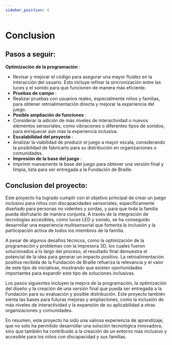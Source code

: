 ```yaml
---
sidebar_position: 4
---
```

# Conclusion

## Pasos a seguir: 

 **Optimización de la programación** :

* Revisar y mejorar el código para asegurar una mayor fluidez en la interacción del usuario. Esto incluye refinar la sincronización entre las luces y el sonido para que funcionen de manera más eficiente.
* **Pruebas de campo** :
* Realizar pruebas con usuarios reales, especialmente niños y familias, para obtener retroalimentación directa y mejorar la experiencia del juego.
* **Posible ampliación de funciones** :
* Considerar la adición de más niveles de interactividad o nuevos elementos sensoriales, como vibraciones o diferentes tipos de sonidos, para enriquecer aún más la experiencia inclusiva.
* **Escalabilidad del proyecto** :
* Analizar la viabilidad de producir el juego a mayor escala, considerando la posibilidad de fabricarlo para su distribución en organizaciones o comunidades.
* **Impresión de la base del juego** :
* Imprimir nuevamente la base del juego para obtener una versión final y limpia, lista para ser entregada a la Fundación de Braille.

## Conclusion del proyecto: 

Este proyecto ha logrado cumplir con el objetivo principal de crear un juego inclusivo para niños con discapacidades sensoriales, específicamente diseñado para personas no videntes y sordas, y para que toda la familia pueda disfrutarlo de manera conjunta. A través de la integración de tecnologías accesibles, como luces LED y sonido, se ha conseguido desarrollar una experiencia multisensorial que fomenta la inclusión y la participación activa de todos los miembros de la familia.

A pesar de algunos desafíos técnicos, como la optimización de la programación y problemas con la impresora 3D, los cuales fueron solucionados a lo largo del proceso, el resultado final demuestra el potencial de la idea para generar un impacto positivo. La retroalimentación positiva recibida de la Fundación de Braille refuerza la relevancia y el valor de este tipo de iniciativas, mostrando que existen oportunidades importantes para expandir este tipo de soluciones inclusivas.

Los pasos siguientes incluyen la mejora de la programación, la optimización del diseño y la creación de una versión final que pueda ser entregada a la Fundación para su evaluación y posible distribución. Este proyecto también sienta las bases para futuras mejoras y ampliaciones, como la inclusión de más niveles de interactividad y la expansión de su aplicabilidad a otras organizaciones y comunidades.

En resumen, este proyecto ha sido una valiosa experiencia de aprendizaje, que no solo ha permitido desarrollar una solución tecnológica innovadora, sino que también ha contribuido a la creación de un entorno más inclusivo y accesible para los niños con discapacidad y sus familias.
